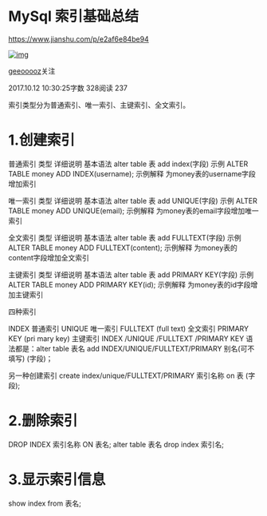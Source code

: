 # MySql 索引基础总结

https://www.jianshu.com/p/e2af6e84be94

[![img](https://upload.jianshu.io/users/upload_avatars/3065831/6880f114-48ca-4a90-a853-6f39284b9426.jpg?imageMogr2/auto-orient/strip|imageView2/1/w/96/h/96/format/webp)](https://www.jianshu.com/u/7a66106d8bce)

[geeooooz](https://www.jianshu.com/u/7a66106d8bce)关注

2017.10.12 10:30:25字数 328阅读 237

索引类型分为普通索引、唯一索引、主键索引、全文索引。

# 1.创建索引

普通索引
类型 详细说明
基本语法 alter table 表 add index(字段)
示例 ALTER TABLE money ADD INDEX(username);
示例解释 为money表的username字段增加索引

唯一索引
类型 详细说明
基本语法 alter table 表 add UNIQUE(字段)
示例 ALTER TABLE money ADD UNIQUE(email);
示例解释 为money表的email字段增加唯一索引

全文索引
类型 详细说明
基本语法 alter table 表 add FULLTEXT(字段)
示例 ALTER TABLE money ADD FULLTEXT(content);
示例解释 为money表的content字段增加全文索引

主键索引
类型 详细说明
基本语法 alter table 表 add PRIMARY KEY(字段)
示例 ALTER TABLE money ADD PRIMARY KEY(id);
示例解释 为money表的id字段增加主键索引

四种索引

INDEX 普通索引
UNIQUE 唯一索引
FULLTEXT (full text) 全文索引
PRIMARY KEY (pri mary key) 主键索引
INDEX /UNIQUE /FULLTEXT /PRIMARY KEY
语法都是：alter table 表名 add INDEX/UNIQUE/FULLTEXT/PRIMARY 别名(可不填写) (字段)；

另一种创建索引 create index/unique/FULLTEXT/PRIMARY 索引名称 on 表 (字段);

# 2.删除索引

DROP INDEX 索引名称 ON 表名;
alter table 表名 drop index 索引名;

# 3.显示索引信息

show index from 表名;